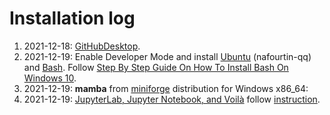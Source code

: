 # Installation log
1. 2021-12-18: [GitHubDesktop](https://desktop.github.com/).
2. 2021-12-19: Enable Developer Mode and install [Ubuntu](https://ubuntu.com/) (nafourtin-qq) and [Bash](https://www.gnu.org/software/bash/). Follow [Step By Step Guide On How To Install Bash On Windows 10](https://hackernoon.com/how-to-install-bash-on-windows-10-lqb73yj3).
3. 2021-12-19: **mamba** from [miniforge](https://github.com/conda-forge/miniforge#mambaforge) distribution for Windows x86_64:
4. 2021-12-19: [JupyterLab, Jupyter Notebook, and Voilà](https://jupyter.org/) follow [instruction](https://jupyter.org/install).
